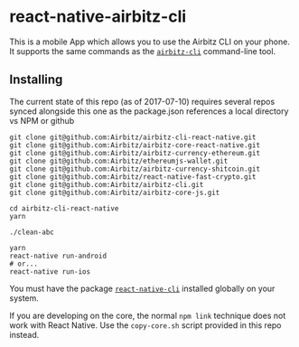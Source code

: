 # react-native-airbitz-cli

This is a mobile App which allows you to use the Airbitz CLI on your phone. It supports the same commands as the [`airbitz-cli`](https://github.com/Airbitz/airbitz-cli) command-line tool.

## Installing

The current state of this repo (as of 2017-07-10) requires several repos synced alongside this one as the package.json references a local directory vs NPM or github

    git clone git@github.com:Airbitz/airbitz-cli-react-native.git
    git clone git@github.com:Airbitz/airbitz-core-react-native.git
    git clone git@github.com:Airbitz/airbitz-currency-ethereum.git
    git clone git@github.com:Airbitz/ethereumjs-wallet.git
    git clone git@github.com:Airbitz/airbitz-currency-shitcoin.git
    git clone git@github.com:Airbitz/react-native-fast-crypto.git
    git clone git@github.com:Airbitz/airbitz-cli.git
    git clone git@github.com:Airbitz/airbitz-core-js.git

    cd airbitz-cli-react-native
    yarn

    ./clean-abc

    yarn
    react-native run-android
    # or...
    react-native run-ios

You must have the package [`react-native-cli`](https://www.npmjs.com/package/react-native-cli) installed globally on your system.

If you are developing on the core, the normal `npm link` technique does not work with React Native. Use the `copy-core.sh` script provided in this repo instead.

